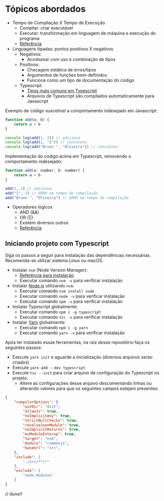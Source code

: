 # Tópicos abordados

- Tempo de Compilação X Tempo de Execução
  - Compilar: criar executável
  - Executar: transformação em linguagem de máquina e execução do programa
  - [Referência](https://www.baeldung.com/cs/runtime-vs-compile-time#:~:text=Compile%20time%20is%20the%20period,generally%20occurs%20after%20compile%20time.)
- Linguagens tipadas: pontos positivos X negativos
  - Negativos:
    - Acostumar com uso e combinação de tipos
  - Positivos:
    - Checagem estática de erros/tipos
    - Argumentos de funções bem-definidos
    - Funciona como um tipo de documentação do código
  - Typescript:
    - [Tipos mais comuns em Typescript](https://www.typescriptlang.org/docs/handbook/2/everyday-types.html)
    - Arquivos de Typescript são compilados automaticamente para Javascript

Exemplo de código suscetível a comportamento indesejado em Javascript:

```js
function add(a, b) {
    return a + b
}

console.log(add(1, 2)) // adiciona
console.log(add(1, "2")) // concatena
console.log(add("Bruno ", "Oliveira")) // concatena
```

Implementação do código acima em Typescript, removendo o comportamento indesejado:

```js
function add(a: number, b: number) {
    return a + b
}

add(1, 2) // adiciona
add("1", 2) // ERRO em tempo de compilação
add("Bruno ", "Oliveira") // ERRO em tempo de compilação
```

- Operadores lógicos
  - AND (&&)
  - OR (||)
  - Existem diversos outros
  - [Referência](https://dicasdeprogramacao.com.br/operadores-logicos/#:~:text=Os%20operadores%20l%C3%B3gicos%20s%C3%A3o%3A%20E,E%20N%C3%83O%2DOU%2DEXCLUSIVO.)

## Iniciando projeto com Typescript

Siga os passos a seguir para instalação das dependências necessárias.  
Recomenda-se utilizar sistema Linux ou macOS.

- Instalar `nvm` (Node Version Manager):
  - [Referência para instalação](https://github.com/nvm-sh/nvm#installing-and-updating)
  - Executar comando `nvm -v` para verificar instalação
- Instalar [Node.js](https://nodejs.org/en/about/) utilizando `nvm`:
  - Executar comando `nvm install node`
  - Executar comando `node -v` para verificar instalação
  - Executar comando `npm -v` para verificar instalação
- Instalar Typescript globalmente:
  - Executar comando `npm i -g typescript`
  - Executar comando `tsc -v` para verificar instalação
- Instalar [Yarn](https://yarnpkg.com/) globalmente:
  - Executar comando `npm i -g yarn`
  - Executar comando `yarn -v` para verificar instalação

Após ter instalado essas ferramentas, na raiz desse repositório faça os seguintes passos:

- Execute `yarn init` e aguarde a inicialização (diversos arquivos serão criados)
- Execute `yarn add --dev typescript`
- Execute `tsc --init` para criar arquivo de configuração do Typescript no projeto.
  - Altere as configurações desse arquivo descomentando linhas ou alterando valores para que os seguintes campos estejam presentes:

```json
{
    "compilerOptions": {
        "outDir": "dist",
        "allowJs": true,
        "noImplicitAny": true,
        "strictNullChecks": true,
        "resolveJsonModule": true,
        "noImplicitReturns": true,
        "esModuleInterop": true,
        "target": "es6",
        "module": "commonjs",
        "baseUrl": "src",
    },
    "include": [
        "./src/**/*"
    ],
    "exclude": [
        "node_modules"
    ]
}
```
// done!!
